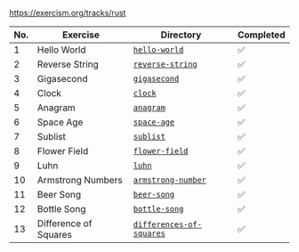 https://exercism.org/tracks/rust

| No. | Exercise | Directory | Completed |
|-----|----------|-----------|-----------|
| 1   | Hello World    | [`hello-world`](./hello-world)        |  ✅ |
| 2   | Reverse String | [`reverse-string`](./reverse-string)  |  ✅ |
| 3   | Gigasecond     | [`gigasecond`](./gigasecond)          |  ✅ |
| 4   | Clock          | [`clock`](./clock)                    |  ✅ |
| 5   | Anagram        | [`anagram`](./anagram)                |  ✅ |
| 6   | Space Age      | [`space-age`](./space-age)            |  ✅ |
| 7   | Sublist        | [`sublist`](./sublist)                |  ✅ |
| 8   | Flower Field   | [`flower-field`](./flower-field)      |  ✅ |
| 9   | Luhn           | [`luhn`](./luhn)                      |  ✅ |
| 10  | Armstrong Numbers | [`armstrong-number`](./armstrong-number) | ✅ |
| 11  | Beer Song      | [`beer-song`](./beer-song)             | ✅ |
| 12  | Bottle Song    | [`bottle-song`](./bottle-song)         | ✅ |
| 13  | Difference of Squares | [`differences-of-squares`](./differences-of-squares) | ✅ |
